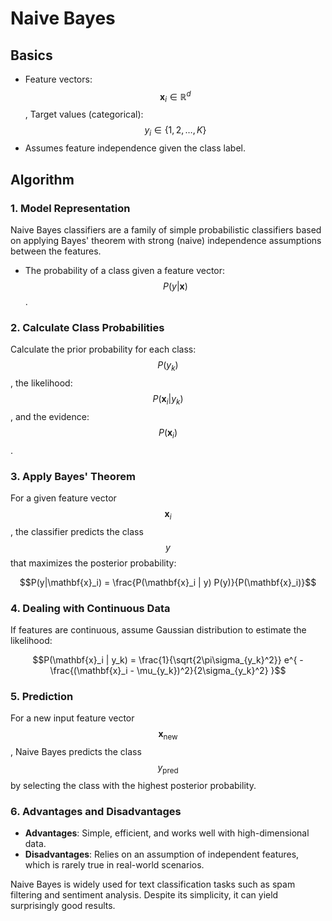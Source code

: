 # Naive Bayes

## Basics

* Feature vectors: $${\mathbf{x}_i} \in \mathbb{R}^d$$, Target values (categorical): $${y_i} \in \{1, 2, \ldots, K\}$$
* Assumes feature independence given the class label.

## Algorithm

### 1. Model Representation

Naive Bayes classifiers are a family of simple probabilistic classifiers based on applying Bayes' theorem with strong (naive) independence assumptions between the features.

- The probability of a class given a feature vector: $$P(y|\mathbf{x})$$.

### 2. Calculate Class Probabilities

Calculate the prior probability for each class: $$P(y_k)$$, the likelihood: $$P(\mathbf{x}_i | y_k)$$, and the evidence: $$P(\mathbf{x}_i)$$.

### 3. Apply Bayes' Theorem

For a given feature vector $$\mathbf{x}_i$$, the classifier predicts the class $$y$$ that maximizes the posterior probability:

$$P(y|\mathbf{x}_i) = \frac{P(\mathbf{x}_i | y) P(y)}{P(\mathbf{x}_i)}$$

### 4. Dealing with Continuous Data

If features are continuous, assume Gaussian distribution to estimate the likelihood: 

$$P(\mathbf{x}_i | y_k) = \frac{1}{\sqrt{2\pi\sigma_{y_k}^2}} e^{ -\frac{(\mathbf{x}_i - \mu_{y_k})^2}{2\sigma_{y_k}^2} }$$

### 5. Prediction

For a new input feature vector $$\mathbf{x}_{\text{new}}$$, Naive Bayes predicts the class $$y_{\text{pred}}$$ by selecting the class with the highest posterior probability.

### 6. Advantages and Disadvantages

- **Advantages**: Simple, efficient, and works well with high-dimensional data.
- **Disadvantages**: Relies on an assumption of independent features, which is rarely true in real-world scenarios.

Naive Bayes is widely used for text classification tasks such as spam filtering and sentiment analysis. Despite its simplicity, it can yield surprisingly good results.
